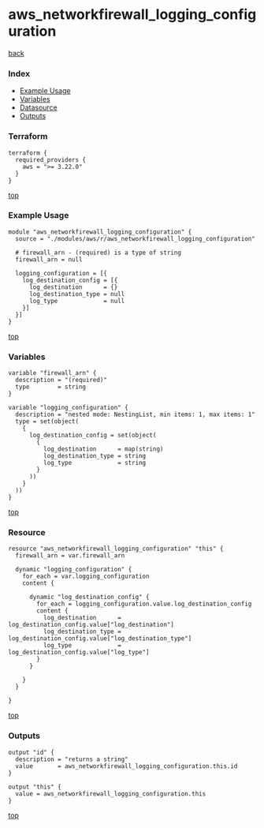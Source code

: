 # aws_networkfirewall_logging_configuration

[back](../aws.md)

### Index

- [Example Usage](#example-usage)
- [Variables](#variables)
- [Datasource](#datasource)
- [Outputs](#outputs)

### Terraform

```hcl
terraform {
  required_providers {
    aws = ">= 3.22.0"
  }
}
```

[top](#index)

### Example Usage

```hcl
module "aws_networkfirewall_logging_configuration" {
  source = "./modules/aws/r/aws_networkfirewall_logging_configuration"

  # firewall_arn - (required) is a type of string
  firewall_arn = null

  logging_configuration = [{
    log_destination_config = [{
      log_destination      = {}
      log_destination_type = null
      log_type             = null
    }]
  }]
}
```

[top](#index)

### Variables

```hcl
variable "firewall_arn" {
  description = "(required)"
  type        = string
}

variable "logging_configuration" {
  description = "nested mode: NestingList, min items: 1, max items: 1"
  type = set(object(
    {
      log_destination_config = set(object(
        {
          log_destination      = map(string)
          log_destination_type = string
          log_type             = string
        }
      ))
    }
  ))
}
```

[top](#index)

### Resource

```hcl
resource "aws_networkfirewall_logging_configuration" "this" {
  firewall_arn = var.firewall_arn

  dynamic "logging_configuration" {
    for_each = var.logging_configuration
    content {

      dynamic "log_destination_config" {
        for_each = logging_configuration.value.log_destination_config
        content {
          log_destination      = log_destination_config.value["log_destination"]
          log_destination_type = log_destination_config.value["log_destination_type"]
          log_type             = log_destination_config.value["log_type"]
        }
      }

    }
  }

}
```

[top](#index)

### Outputs

```hcl
output "id" {
  description = "returns a string"
  value       = aws_networkfirewall_logging_configuration.this.id
}

output "this" {
  value = aws_networkfirewall_logging_configuration.this
}
```

[top](#index)